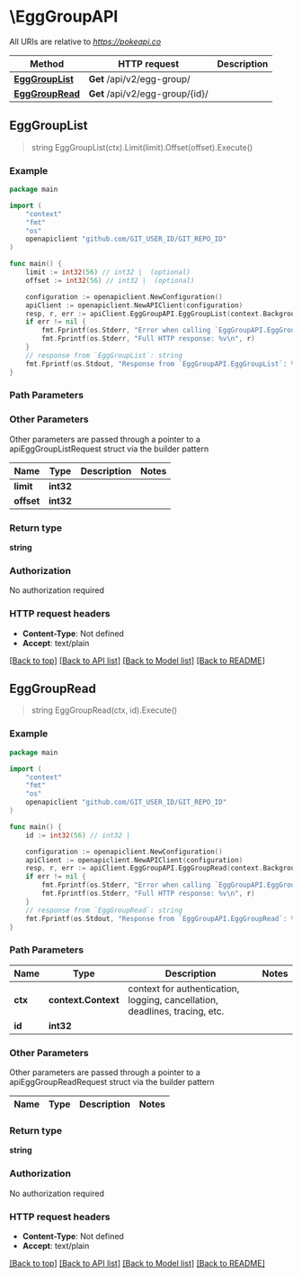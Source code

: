 # \EggGroupAPI

All URIs are relative to *https://pokeapi.co*

Method | HTTP request | Description
------------- | ------------- | -------------
[**EggGroupList**](EggGroupAPI.md#EggGroupList) | **Get** /api/v2/egg-group/ | 
[**EggGroupRead**](EggGroupAPI.md#EggGroupRead) | **Get** /api/v2/egg-group/{id}/ | 



## EggGroupList

> string EggGroupList(ctx).Limit(limit).Offset(offset).Execute()



### Example

```go
package main

import (
	"context"
	"fmt"
	"os"
	openapiclient "github.com/GIT_USER_ID/GIT_REPO_ID"
)

func main() {
	limit := int32(56) // int32 |  (optional)
	offset := int32(56) // int32 |  (optional)

	configuration := openapiclient.NewConfiguration()
	apiClient := openapiclient.NewAPIClient(configuration)
	resp, r, err := apiClient.EggGroupAPI.EggGroupList(context.Background()).Limit(limit).Offset(offset).Execute()
	if err != nil {
		fmt.Fprintf(os.Stderr, "Error when calling `EggGroupAPI.EggGroupList``: %v\n", err)
		fmt.Fprintf(os.Stderr, "Full HTTP response: %v\n", r)
	}
	// response from `EggGroupList`: string
	fmt.Fprintf(os.Stdout, "Response from `EggGroupAPI.EggGroupList`: %v\n", resp)
}
```

### Path Parameters



### Other Parameters

Other parameters are passed through a pointer to a apiEggGroupListRequest struct via the builder pattern


Name | Type | Description  | Notes
------------- | ------------- | ------------- | -------------
 **limit** | **int32** |  | 
 **offset** | **int32** |  | 

### Return type

**string**

### Authorization

No authorization required

### HTTP request headers

- **Content-Type**: Not defined
- **Accept**: text/plain

[[Back to top]](#) [[Back to API list]](../README.md#documentation-for-api-endpoints)
[[Back to Model list]](../README.md#documentation-for-models)
[[Back to README]](../README.md)


## EggGroupRead

> string EggGroupRead(ctx, id).Execute()



### Example

```go
package main

import (
	"context"
	"fmt"
	"os"
	openapiclient "github.com/GIT_USER_ID/GIT_REPO_ID"
)

func main() {
	id := int32(56) // int32 | 

	configuration := openapiclient.NewConfiguration()
	apiClient := openapiclient.NewAPIClient(configuration)
	resp, r, err := apiClient.EggGroupAPI.EggGroupRead(context.Background(), id).Execute()
	if err != nil {
		fmt.Fprintf(os.Stderr, "Error when calling `EggGroupAPI.EggGroupRead``: %v\n", err)
		fmt.Fprintf(os.Stderr, "Full HTTP response: %v\n", r)
	}
	// response from `EggGroupRead`: string
	fmt.Fprintf(os.Stdout, "Response from `EggGroupAPI.EggGroupRead`: %v\n", resp)
}
```

### Path Parameters


Name | Type | Description  | Notes
------------- | ------------- | ------------- | -------------
**ctx** | **context.Context** | context for authentication, logging, cancellation, deadlines, tracing, etc.
**id** | **int32** |  | 

### Other Parameters

Other parameters are passed through a pointer to a apiEggGroupReadRequest struct via the builder pattern


Name | Type | Description  | Notes
------------- | ------------- | ------------- | -------------


### Return type

**string**

### Authorization

No authorization required

### HTTP request headers

- **Content-Type**: Not defined
- **Accept**: text/plain

[[Back to top]](#) [[Back to API list]](../README.md#documentation-for-api-endpoints)
[[Back to Model list]](../README.md#documentation-for-models)
[[Back to README]](../README.md)

